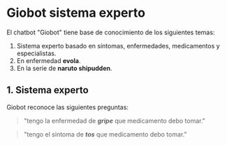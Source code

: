 # Giobot sistema experto

El chatbot "Giobot" tiene base de conocimiento de los siguientes temas:

1. Sistema experto basado en síntomas, enfermedades, medicamentos y especialistas.
2. En enfermedad **evola**.
3. En la serie de **naruto shipudden**.

## 1. Sistema experto
Giobot reconoce las siguientes preguntas:

> "tengo la enfermedad de ***gripe*** que medicamento debo tomar."

> "tengo el sintoma de ***tos*** que medicamento debo tomar."

> 
